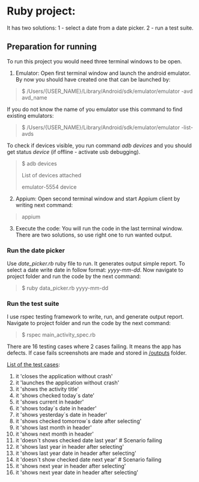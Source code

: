 # Ruby project:
It has two solutions: 1 - select a date from a date picker. 2 - run a test suite.

## Preparation for running
To run this project you would need three terminal windows to be open.
1. Emulator:
Open first terminal window and launch the android emulator. By now you should have created one that can be launched by:
> $ /Users/{USER_NAME}/Library/Android/sdk/emulator/emulator -avd avd_name

If you do not know the name of you emulator use this command to find existing emulators:
> $ /Users/{USER_NAME}/Library/Android/sdk/emulator/emulator -list-avds

To check if devices visible, you run command *adb devices* and you should get status _device_ (if offline - activate usb debugging).
>$ adb devices
>
> List of devices attached
>
> emulator-5554	device

2. Appium:
Open second terminal window and start Appium client by writing next command:
> appium

3. Execute the code:
You will run the code in the last terminal window. There are two solutions, so use right one to run wanted output.

### Run the date picker
Use _date_picker.rb_ ruby file to run. It generates output simple report. To select a date write date in follow format: _yyyy-mm-dd_. Now navigate to project folder and run the code by the next command:
> $ ruby data_picker.rb yyyy-mm-dd

### Run the test suite
I use rspec testing framework to write, run, and generate output report. Navigate to project folder and run the code by the next command:
> $ rspec main_activity_spec.rb

There are 16 testing cases where 2 cases failing. It means the app has defects. If case fails screenshots are made and stored in [/outputs](/outputs) folder.

[List of the test cases](https://github.com/GekkoTheFirst/challenge-one/blob/07c6819c8fddd60c099c5a0d8e1bdb7c479677c2/main_activity_spec.rb#L56):
1. it 'closes the application without crash'
2. it 'launches the application without crash'
3. it 'shows the activity title'
4. it 'shows checked today`s date'
5. it 'shows current in header'
6. it 'shows today`s date in header'
7. it 'shows yesterday`s date in header'
8. it 'shows checked tomorrow`s date after selecting'
9. it 'shows last month in header'
10. it 'shows next month in header'
11. it 'doesn`t shows checked date last year' # Scenario failing
12. it 'shows last year in header after selecting'
13. it 'shows last year date in header after selecting'
14. it 'doesn`t show checked date next year' # Scenario failing
15. it 'shows next year in header after selecting'
16. it 'shows next year date in header after selecting'
